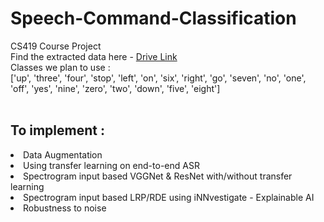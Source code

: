 # Speech-Command-Classification
CS419 Course Project <br>
Find the extracted data here - <a href="https://drive.google.com/open?id=1IJGYTO7d_7Lr6dPv9v_X0DY41oM_0pg_"> Drive Link </a> <br>
Classes we plan to use : <br>
['up', 'three', 'four', 'stop', 'left', 'on',  'six', 'right', 'go', 'seven', 'no', 'one', 'off', 'yes', 'nine', 'zero', 'two',  'down', 'five', 'eight']
<br><br>
<h2>To implement :</h2>
<li> Data Augmentation </li>
<li> Using transfer learning on end-to-end ASR</li>
<li> Spectrogram input based VGGNet & ResNet with/without transfer learning </li>
<li> Spectrogram input based LRP/RDE using iNNvestigate - Explainable AI </li>
<li> Robustness to noise </li>
